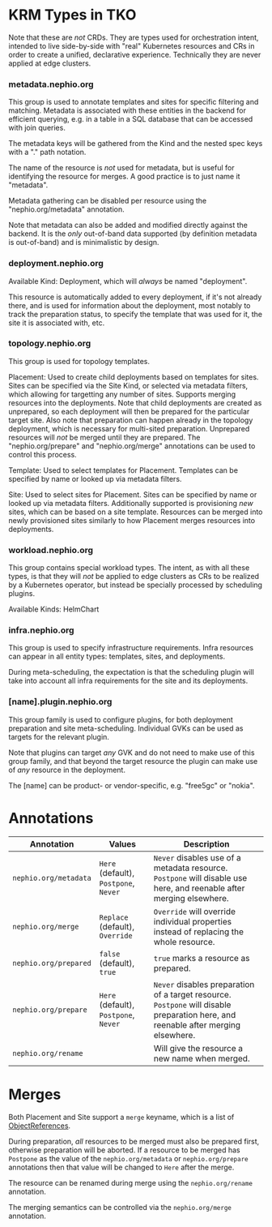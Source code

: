 KRM Types in TKO
================

Note that these are *not* CRDs. They are types used for orchestration intent, intended to live
side-by-side with "real" Kubernetes resources and CRs in order to create a unified, declarative
experience. Technically they are never applied at edge clusters.

### metadata.nephio.org

This group is used to annotate templates and sites for specific filtering and matching.
Metadata is associated with these entities in the backend for efficient querying, e.g. in a table
in a SQL database that can be accessed with join queries.

The metadata keys will be gathered from the Kind and the nested spec keys with a "." path notation.

The name of the resource is *not* used for metadata, but is useful for identifying the resource for
merges. A good practice is to just name it "metadata".

Metadata gathering can be disabled per resource using the "nephio.org/metadata" annotation.

Note that metadata can also be added and modified directly against the backend. It is the *only*
out-of-band data supported (by definition metadata is out-of-band) and is minimalistic by design.

### deployment.nephio.org

Available Kind: Deployment, which will *always* be named "deployment".

This resource is automatically added to every deployment, if it's not already there, and is used for
information about the deployment, most notably to track the preparation status, to specify the template
that was used for it, the site it is associated with, etc.

### topology.nephio.org

This group is used for topology templates.

Placement: Used to create child deployments based on templates for sites. Sites can be specified via
the Site Kind, or selected via metadata filters, which allowing for targetting any number of sites.
Supports merging resources into the deployments. Note that child deployments are created as unprepared,
so each deployment will then be prepared for the particular target site. Also note that preparation can
happen already in the topology deployment, which is necessary for multi-sited preparation. Unprepared
resources will *not* be merged until they are prepared. The "nephio.org/prepare" and "nephio.org/merge"
annotations can be used to control this process.

Template: Used to select templates for Placement. Templates can be specified by name or looked up via
metadata filters.

Site: Used to select sites for Placement. Sites can be specified by name or looked up via metadata
filters. Additionally supported is provisioning *new* sites, which can be based on a site template.
Resources can be merged into newly provisioned sites similarly to how Placement merges resources
into deployments.

### workload.nephio.org

This group contains special workload types. The intent, as with all these types, is that they will
*not* be applied to edge clusters as CRs to be realized by a Kubernetes operator, but instead be
specially processed by scheduling plugins.

Available Kinds: HelmChart

### infra.nephio.org

This group is used to specify infrastructure requirements. Infra resources can appear in all entity
types: templates, sites, and deployments.

During meta-scheduling, the expectation is that the scheduling plugin will take into account all
infra requirements for the site and its deployments.

### [name].plugin.nephio.org

This group family is used to configure plugins, for both deployment preparation and site meta-scheduling.
Individual GVKs can be used as targets for the relevant plugin.

Note that plugins can target *any* GVK and do not need to make use of this group family, and that
beyond the target resource the plugin can make use of *any* resource in the deployment.

The [name] can be product- or vendor-specific, e.g. "free5gc" or "nokia".

Annotations
===========

| Annotation           | Values                          | Description |
|----------------------|---------------------------------|-------------|
| `nephio.org/metadata`  | `Here` (default), `Postpone`, `Never` | `Never` disables use of a metadata resource. `Postpone` will disable use here, and reenable after merging elsewhere. |
| `nephio.org/merge`     | `Replace` (default), `Override`     | `Override` will override individual properties instead of replacing the whole resource. |
| `nephio.org/prepared`  | `false` (default), `true`           | `true` marks a resource as prepared. |
| `nephio.org/prepare`   | `Here` (default), `Postpone`, `Never` | `Never` disables preparation of a target resource. `Postpone` will disable preparation here, and reenable after merging elsewhere. |
| `nephio.org/rename`    | | Will give the resource a new name when merged. |

Merges
======

Both Placement and Site support a `merge` keyname, which is a list of
[ObjectReferences](https://dev-k8sref-io.web.app/docs/common-definitions/objectreference-/).

During preparation, *all* resources to be merged must also be prepared first, otherwise preparation
will be aborted. If a resource to be merged has `Postpone` as the value of the `nephio.org/metadata`
or `nephio.org/prepare` annotations then that value will be changed to `Here` after the merge.

The resource can be renamed during merge using the `nephio.org/rename` annotation.

The merging semantics can be controlled via the `nephio.org/merge` annotation.

